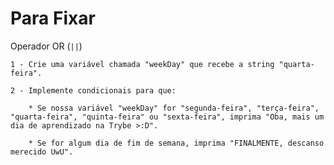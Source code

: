 # Para Fixar

Operador OR (`||`)

    1 - Crie uma variável chamada "weekDay" que recebe a string "quarta-feira".
    
    2 - Implemente condicionais para que:
        
        * Se nossa variável "weekDay" for "segunda-feira", "terça-feira", "quarta-feira", "quinta-feira" ou "sexta-feira", imprima "Oba, mais um dia de aprendizado na Trybe >:D".
        
        * Se for algum dia de fim de semana, imprima "FINALMENTE, descanso merecido UwU".